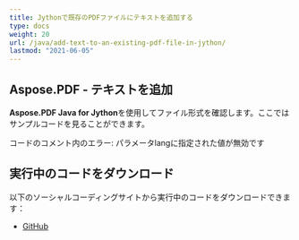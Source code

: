 ```yaml
---
title: Jythonで既存のPDFファイルにテキストを追加する
type: docs
weight: 20
url: /java/add-text-to-an-existing-pdf-file-in-jython/
lastmod: "2021-06-05"
---
```


## Aspose.PDF - テキストを追加

**Aspose.PDF Java for Jython**を使用してファイル形式を確認します。ここではサンプルコードを見ることができます。

コードのコメント内のエラー: パラメータlangに指定された値が無効です

## 実行中のコードをダウンロード

以下のソーシャルコーディングサイトから実行中のコードをダウンロードできます：

- [GitHub](https://github.com/aspose-pdf/Aspose.PDF-for-Java/releases)